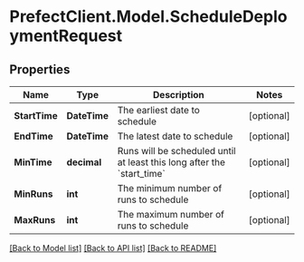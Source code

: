 # PrefectClient.Model.ScheduleDeploymentRequest

## Properties

Name | Type | Description | Notes
------------ | ------------- | ------------- | -------------
**StartTime** | **DateTime** | The earliest date to schedule | [optional] 
**EndTime** | **DateTime** | The latest date to schedule | [optional] 
**MinTime** | **decimal** | Runs will be scheduled until at least this long after the &#x60;start_time&#x60; | [optional] 
**MinRuns** | **int** | The minimum number of runs to schedule | [optional] 
**MaxRuns** | **int** | The maximum number of runs to schedule | [optional] 

[[Back to Model list]](../README.md#documentation-for-models) [[Back to API list]](../README.md#documentation-for-api-endpoints) [[Back to README]](../README.md)

